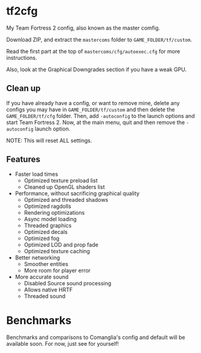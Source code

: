 # tf2cfg
My Team Fortress 2 config, also known as the master comfig.

Download ZIP, and extract the `mastercoms` folder to `GAME_FOLDER/tf/custom`.

Read the first part at the top of `mastercoms/cfg/autoexec.cfg` for more instructions.

Also, look at the Graphical Downgrades section if you have a weak GPU.

## Clean up

If you have already have a config, or want to remove mine, delete any configs you may have in `GAME_FOLDER/tf/custom` and then delete the `GAME_FOLDER/tf/cfg` folder. Then, add `-autoconfig` to the launch options and start Team Fortress 2. Now, at the main menu, quit and then remove the `-autoconfig` launch option.

NOTE: This will reset ALL settings.

## Features

* Faster load times
  * Optimized texture preload list
  * Cleaned up OpenGL shaders list
* Performance, without sacrificing graphical quality
  * Optimized and threaded shadows
  * Optimized ragdolls
  * Rendering optimizations
  * Async model loading
  * Threaded graphics
  * Optimized decals
  * Optimized fog
  * Optimized LOD and prop fade
  * Optimized texture caching
* Better networking
  * Smoother entities
  * More room for player error
* More accurate sound
  * Disabled Source sound processing
  * Allows native HRTF
  * Threaded sound

# Benchmarks

Benchmarks and comparisons to Comanglia's config and default will be available soon. For now, just see for yourself!

